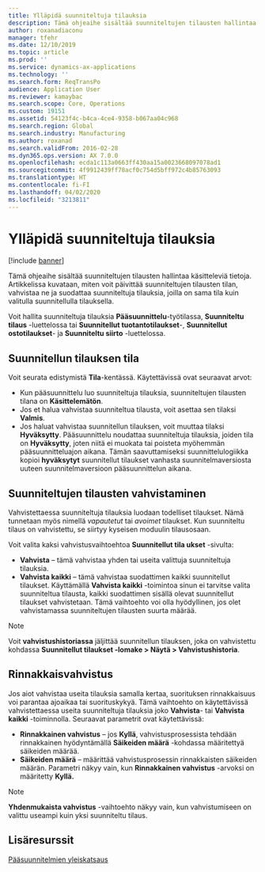 ```yaml
---
title: Ylläpidä suunniteltuja tilauksia
description: Tämä ohjeaihe sisältää suunniteltujen tilausten hallintaa käsitteleviä tietoja. Artikkelissa kuvataan, miten voit päivittää suunniteltujen tilausten tilan, vahvistaa ne ja suodattaa suunniteltuja tilauksia, joilla on sama tila kuin valitulla suunnitellulla tilauksella.
author: roxanadiaconu
manager: tfehr
ms.date: 12/10/2019
ms.topic: article
ms.prod: ''
ms.service: dynamics-ax-applications
ms.technology: ''
ms.search.form: ReqTransPo
audience: Application User
ms.reviewer: kamaybac
ms.search.scope: Core, Operations
ms.custom: 19151
ms.assetid: 54123f4c-b4ca-4ce4-9358-b067aa04c968
ms.search.region: Global
ms.search.industry: Manufacturing
ms.author: roxanad
ms.search.validFrom: 2016-02-28
ms.dyn365.ops.version: AX 7.0.0
ms.openlocfilehash: ecda1c113a0663ff430aa15a0023668097078ad1
ms.sourcegitcommit: 4f9912439ff78acf0c754d5bff972c4b85763093
ms.translationtype: HT
ms.contentlocale: fi-FI
ms.lasthandoff: 04/02/2020
ms.locfileid: "3213811"
---
```

# <a name="maintain-planned-orders"></a>Ylläpidä suunniteltuja tilauksia

[!include [banner](../includes/banner.md)]

Tämä ohjeaihe sisältää suunniteltujen tilausten hallintaa käsitteleviä tietoja. Artikkelissa kuvataan, miten voit päivittää suunniteltujen tilausten tilan, vahvistaa ne ja suodattaa suunniteltuja tilauksia, joilla on sama tila kuin valitulla suunnitellulla tilauksella.

Voit hallita suunniteltuja tilauksia **Pääsuunnittelu**-työtilassa, **Suunniteltu tilaus** -luettelossa tai **Suunnitellut tuotantotilaukset**-, **Suunnitellut ostotilaukset**- ja **Suunniteltu siirto** -luettelossa. 

## <a name="planned-order-status"></a>Suunnitellun tilauksen tila
Voit seurata edistymistä **Tila**-kentässä. Käytettävissä ovat seuraavat arvot:

-   Kun pääsuunnittelu luo suunniteltuja tilauksia, suunniteltujen tilausten tilana on **Käsittelemätön**.
-   Jos et halua vahvistaa suunniteltua tilausta, voit asettaa sen tilaksi **Valmis**.
-   Jos haluat vahvistaa suunnitellun tilauksen, voit muuttaa tilaksi **Hyväksytty**. Pääsuunnittelu noudattaa suunniteltuja tilauksia, joiden tila on **Hyväksytty**, joten niitä ei muokata tai poisteta myöhemmän pääsuunnitteluajon aikana. Tämän saavuttamiseksi suunnittelulogiikka kopioi **hyväksytyt** suunnitellut tilaukset vanhasta suunnitelmaversiosta uuteen suunnitelmaversioon pääsuunnittelun aikana.

## <a name="firming-planned-orders"></a>Suunniteltujen tilausten vahvistaminen 
Vahvistettaessa suunniteltuja tilauksia luodaan todelliset tilaukset. Nämä tunnetaan myös nimellä *vapautetut* tai *avoimet* tilaukset. Kun suunniteltu tilaus on vahvistettu, se siirtyy kyseisen moduulin tilausosaan.

Voit valita kaksi vahvistusvaihtoehtoa **Suunnitellut tila ukset** -sivulta:

-   **Vahvista** – tämä vahvistaa yhden tai useita valittuja suunniteltuja tilauksia.
-   **Vahvista kaikki** – tämä vahvistaa suodattimen kaikki suunnitellut tilaukset. Käyttämällä **Vahvista kaikki** -toimintoa sinun ei tarvitse valita suunniteltua tilausta, kaikki suodattimen sisällä olevat suunnitellut tilaukset vahvistetaan. Tämä vaihtoehto voi olla hyödyllinen, jos olet vahvistamassa suunniteltujen tilausten suurta määrää.

> [!NOTE]
> Voit **vahvistushistoriassa** jäljittää suunnitellun tilauksen, joka on vahvistettu kohdassa **Suunnitellut tilaukset -lomake > Näytä > Vahvistushistoria**.

## <a name="parallelize-firming"></a>Rinnakkaisvahvistus
Jos aiot vahvistaa useita tilauksia samalla kertaa, suorituksen rinnakkaisuus voi parantaa ajoaikaa tai suorituskykyä. Tämä vaihtoehto on käytettävissä vahvistettaessa useita suunniteltuja tilauksia joko **Vahvista**- tai **Vahvista kaikki** -toiminnolla. Seuraavat parametrit ovat käytettävissä:

-   **Rinnakkainen vahvistus** – jos **Kyllä**, vahvistusprosessista tehdään rinnakkainen hyödyntämällä **Säikeiden määrä** -kohdassa määritettyä säikeiden määrää.
-   **Säikeiden määrä** – määrittää vahvistusprosessin rinnakkaisten säikeiden määrän. Parametri näkyy vain, kun **Rinnakkainen vahvistus** -arvoksi on määritetty **Kyllä.**

> [!NOTE]
> **Yhdenmukaista vahvistus** -vaihtoehto näkyy vain, kun vahvistumiseen on valittu useampi kuin yksi suunniteltu tilaus.

<a name="additional-resources"></a>Lisäresurssit
--------

[Pääsuunnitelmien yleiskatsaus](master-plans.md)



